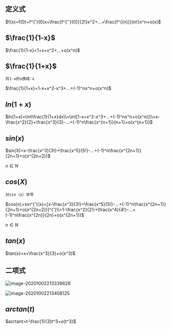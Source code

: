 ## 定义式

$f(x)=f(0)+f^{'}(0)x+\frac{f^{''}(0)}{2!}x^2+...+\frac{f^{(n)}}{n!}x^n+o(x)$

## $\frac{1}{1-x}$

$\frac{1}{1-x}=1+x+x^2+...+o(x^n)$

## $\frac{1}{1+x}$

`将1-x的x换成-x`

$\frac{1}{1+x}=1-x+x^2-x^3+...+(-1)^nx^n+o(x^n)$

## $ln(1+x)$

$ln(1+x)=\int\frac{1}{1+x}dx\\=\int[1-x+x^2-x^3+...+(-1)^nx^n+o(x^n)]\\=x-\frac{x^2}{2}+\frac{x^3}{3}-...+(-1)^n\frac{x^{n+1}}{n+1}+o(x^{n+1})$

## $sin(x)$

$sin(X)=x-\frac{x^3}{3!}+\frac{x^5}{5!}-...+(-1)^n\frac{x^{2n+1}}{2n+1}+o(x^{2n+2})$

$n\in{N}$

## $cos(X)$

`对sin（x）求导`

$cos(x)=sin^{'}(x)=[x-\frac{x^3}{3!}+\frac{x^5}{5!}-...+(-1)^n\frac{x^{2n+1}}{2n+1}+o(x^{2n+2})]^{'}\\=1-\frac{x^2}{2!}+\frac{x^4}{4!}-...+(-1)^n\frac{x^{2n}}{2n}+o(x^{2n+1})$

$n\in{N}$

## $tan(x)$

$tan(x)=x+\frac{x^3}{3}+o(x^3)$

## 二项式

![image-20201002213339628](https://gitee.com/HaitoChan/upload-pic-typora/raw/master/null/image-20201002213339628.png)

![image-20201002213408125](https://gitee.com/HaitoChan/upload-pic-typora/raw/master/null/image-20201002213408125.png)

## $arctan(t)$

$acrtant=t-\frac{1}{3}t^3+o(t^3)$

